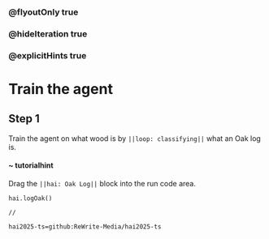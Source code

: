 ### @flyoutOnly true
### @hideIteration true
### @explicitHints true

# Train the agent

## Step 1
Train the agent on what wood is by ``||loop: classifying||`` what an Oak log is.

#### ~ tutorialhint 
Drag the ``||hai: Oak Log||`` block into the run code area.
```ghost
hai.logOak()
```
```template
//
```
```package
hai2025-ts=github:ReWrite-Media/hai2025-ts
```
